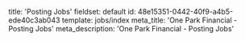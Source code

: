 title: 'Posting Jobs'
fieldset: default
id: 48e15351-0442-40f9-a4b5-ede40c3ab043
template: jobs/index
meta_title: 'One Park Financial - Posting Jobs'
meta_description: 'One Park Financial - Posting Jobs'